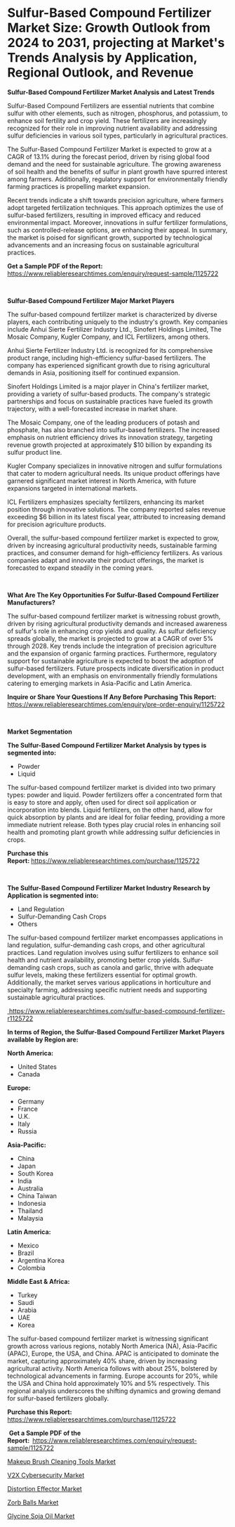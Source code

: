 <p><h1>Sulfur-Based Compound Fertilizer Market Size: Growth Outlook from 2024 to 2031, projecting at Market's Trends Analysis by Application, Regional Outlook, and Revenue</h1></p><p><strong>Sulfur-Based Compound Fertilizer Market Analysis and Latest Trends</strong></p>
<p><p>Sulfur-Based Compound Fertilizers are essential nutrients that combine sulfur with other elements, such as nitrogen, phosphorus, and potassium, to enhance soil fertility and crop yield. These fertilizers are increasingly recognized for their role in improving nutrient availability and addressing sulfur deficiencies in various soil types, particularly in agricultural practices.</p><p>The Sulfur-Based Compound Fertilizer Market is expected to grow at a CAGR of 13.1% during the forecast period, driven by rising global food demand and the need for sustainable agriculture. The growing awareness of soil health and the benefits of sulfur in plant growth have spurred interest among farmers. Additionally, regulatory support for environmentally friendly farming practices is propelling market expansion. </p><p>Recent trends indicate a shift towards precision agriculture, where farmers adopt targeted fertilization techniques. This approach optimizes the use of sulfur-based fertilizers, resulting in improved efficacy and reduced environmental impact. Moreover, innovations in sulfur fertilizer formulations, such as controlled-release options, are enhancing their appeal. In summary, the market is poised for significant growth, supported by technological advancements and an increasing focus on sustainable agricultural practices.</p></p>
<p><strong>Get a Sample PDF of the Report:&nbsp;</strong> <a href="https://www.reliableresearchtimes.com/enquiry/request-sample/1125722?utm_campaign=1595&utm_medium=2&utm_source=Github&utm_content=ia&utm_term=01112024&utm_id=sulfur-based-compound-fertilizer">https://www.reliableresearchtimes.com/enquiry/request-sample/1125722</a></p>
<p>&nbsp;</p>
<p><strong>Sulfur-Based Compound Fertilizer Major Market Players</strong></p>
<p><p>The sulfur-based compound fertilizer market is characterized by diverse players, each contributing uniquely to the industry's growth. Key companies include Anhui Sierte Fertilizer Industry Ltd., Sinofert Holdings Limited, The Mosaic Company, Kugler Company, and ICL Fertilizers, among others.</p><p>Anhui Sierte Fertilizer Industry Ltd. is recognized for its comprehensive product range, including high-efficiency sulfur-based fertilizers. The company has experienced significant growth due to rising agricultural demands in Asia, positioning itself for continued expansion.</p><p>Sinofert Holdings Limited is a major player in China's fertilizer market, providing a variety of sulfur-based products. The company's strategic partnerships and focus on sustainable practices have fueled its growth trajectory, with a well-forecasted increase in market share.</p><p>The Mosaic Company, one of the leading producers of potash and phosphate, has also branched into sulfur-based fertilizers. The increased emphasis on nutrient efficiency drives its innovation strategy, targeting revenue growth projected at approximately $10 billion by expanding its sulfur product line.</p><p>Kugler Company specializes in innovative nitrogen and sulfur formulations that cater to modern agricultural needs. Its unique product offerings have garnered significant market interest in North America, with future expansions targeted in international markets.</p><p>ICL Fertilizers emphasizes specialty fertilizers, enhancing its market position through innovative solutions. The company reported sales revenue exceeding $6 billion in its latest fiscal year, attributed to increasing demand for precision agriculture products.</p><p>Overall, the sulfur-based compound fertilizer market is expected to grow, driven by increasing agricultural productivity needs, sustainable farming practices, and consumer demand for high-efficiency fertilizers. As various companies adapt and innovate their product offerings, the market is forecasted to expand steadily in the coming years.</p></p>
<p>&nbsp;</p>
<p><strong>What Are The Key Opportunities For Sulfur-Based Compound Fertilizer Manufacturers?</strong></p>
<p><p>The sulfur-based compound fertilizer market is witnessing robust growth, driven by rising agricultural productivity demands and increased awareness of sulfur's role in enhancing crop yields and quality. As sulfur deficiency spreads globally, the market is projected to grow at a CAGR of over 5% through 2028. Key trends include the integration of precision agriculture and the expansion of organic farming practices. Furthermore, regulatory support for sustainable agriculture is expected to boost the adoption of sulfur-based fertilizers. Future prospects indicate diversification in product development, with an emphasis on environmentally friendly formulations catering to emerging markets in Asia-Pacific and Latin America.</p></p>
<p><strong>Inquire or Share Your Questions If Any Before Purchasing This Report:</strong> <a href="https://www.reliableresearchtimes.com/enquiry/pre-order-enquiry/1125722?utm_campaign=1595&utm_medium=2&utm_source=Github&utm_content=ia&utm_term=01112024&utm_id=sulfur-based-compound-fertilizer">https://www.reliableresearchtimes.com/enquiry/pre-order-enquiry/1125722</a></p>
<p>&nbsp;</p>
<p><strong>Market Segmentation</strong></p>
<p><strong>The Sulfur-Based Compound Fertilizer Market Analysis by types is segmented into:</strong></p>
<p><ul><li>Powder</li><li>Liquid</li></ul></p>
<p><p>The sulfur-based compound fertilizer market is divided into two primary types: powder and liquid. Powder fertilizers offer a concentrated form that is easy to store and apply, often used for direct soil application or incorporation into blends. Liquid fertilizers, on the other hand, allow for quick absorption by plants and are ideal for foliar feeding, providing a more immediate nutrient release. Both types play crucial roles in enhancing soil health and promoting plant growth while addressing sulfur deficiencies in crops.</p></p>
<p><strong>Purchase this Report:&nbsp;</strong><a href="https://www.reliableresearchtimes.com/purchase/1125722?utm_campaign=1595&utm_medium=2&utm_source=Github&utm_content=ia&utm_term=01112024&utm_id=sulfur-based-compound-fertilizer">https://www.reliableresearchtimes.com/purchase/1125722</a></p>
<p>&nbsp;</p>
<p><strong>The Sulfur-Based Compound Fertilizer Market Industry Research by Application is segmented into:</strong></p>
<p><ul><li>Land Regulation</li><li>Sulfur-Demanding Cash Crops</li><li>Others</li></ul></p>
<p><p>The sulfur-based compound fertilizer market encompasses applications in land regulation, sulfur-demanding cash crops, and other agricultural practices. Land regulation involves using sulfur fertilizers to enhance soil health and nutrient availability, promoting better crop yields. Sulfur-demanding cash crops, such as canola and garlic, thrive with adequate sulfur levels, making these fertilizers essential for optimal growth. Additionally, the market serves various applications in horticulture and specialty farming, addressing specific nutrient needs and supporting sustainable agricultural practices.</p></p>
<p><a href="https://www.reliableresearchtimes.com/sulfur-based-compound-fertilizer-r1125722?utm_campaign=1595&utm_medium=2&utm_source=Github&utm_content=ia&utm_term=01112024&utm_id=sulfur-based-compound-fertilizer">&nbsp;https://www.reliableresearchtimes.com/sulfur-based-compound-fertilizer-r1125722</a></p>
<p><strong>In terms of Region, the Sulfur-Based Compound Fertilizer Market Players available by Region are:</strong></p>
<p>
    <p> <strong> North America: </strong>
        <ul>
            <li>United States</li>
            <li>Canada</li>
        </ul>
        </p> 
    <p> <strong> Europe: </strong>
        <ul>
            <li>Germany</li>
            <li>France</li>
            <li>U.K.</li>
            <li>Italy</li>
            <li>Russia</li>
        </ul>
        </p> 
    <p> <strong> Asia-Pacific: </strong>
        <ul>
            <li>China</li>
            <li>Japan</li>
            <li>South Korea</li>
            <li>India</li>
            <li>Australia</li>
            <li>China Taiwan</li>
            <li>Indonesia</li>
            <li>Thailand</li>
            <li>Malaysia</li>
        </ul>
        </p> 
    <p> <strong> Latin America: </strong>
        <ul>
            <li>Mexico</li>
            <li>Brazil</li>
            <li>Argentina Korea</li>
            <li>Colombia</li>
        </ul>
        </p> 
    <p> <strong> Middle East & Africa: </strong>
        <ul>
            <li>Turkey</li>
            <li>Saudi</li>
            <li>Arabia</li>
            <li>UAE</li>
            <li>Korea</li>
        </ul>
    </p>
    </p>
<p><p>The sulfur-based compound fertilizer market is witnessing significant growth across various regions, notably North America (NA), Asia-Pacific (APAC), Europe, the USA, and China. APAC is anticipated to dominate the market, capturing approximately 40% share, driven by increasing agricultural activity. North America follows with about 25%, bolstered by technological advancements in farming. Europe accounts for 20%, while the USA and China hold approximately 10% and 5% respectively. This regional analysis underscores the shifting dynamics and growing demand for sulfur-based fertilizers globally.</p></p>
<p><strong>Purchase this Report: </strong><a href="https://www.reliableresearchtimes.com/purchase/1125722?utm_campaign=1595&utm_medium=2&utm_source=Github&utm_content=ia&utm_term=01112024&utm_id=sulfur-based-compound-fertilizer">https://www.reliableresearchtimes.com/purchase/1125722</a></p>
<p>&nbsp;<strong>Get a Sample PDF of the Report:&nbsp;&nbsp;</strong><a href="https://www.reliableresearchtimes.com/enquiry/request-sample/1125722?utm_campaign=1595&utm_medium=2&utm_source=Github&utm_content=ia&utm_term=01112024&utm_id=sulfur-based-compound-fertilizer">https://www.reliableresearchtimes.com/enquiry/request-sample/1125722</a></p>
<p><strong></strong></p>
<p><p><a href="https://www.linkedin.com/pulse/consumer-behavior-shifts-makeup-brush-cleaning-tools-market-g87we?utm_campaign=1595&utm_medium=2&utm_source=Github&utm_content=ia&utm_term=01112024&utm_id=sulfur-based-compound-fertilizer">Makeup Brush Cleaning Tools Market</a></p><p><a href="https://www.linkedin.com/pulse/v2x-cybersecurity-market-indicators-size-regional-breakdown-2vaxe?utm_campaign=1595&utm_medium=2&utm_source=Github&utm_content=ia&utm_term=01112024&utm_id=sulfur-based-compound-fertilizer">V2X Cybersecurity Market</a></p><p><a href="https://www.linkedin.com/pulse/booming-distortion-effector-market-sector-analysis-growth-wyrge?utm_campaign=1595&utm_medium=2&utm_source=Github&utm_content=ia&utm_term=01112024&utm_id=sulfur-based-compound-fertilizer">Distortion Effector Market</a></p><p><a href="https://www.linkedin.com/pulse/future-innovation-global-zorb-balls-market-growth-opportunities-tmtue?utm_campaign=1595&utm_medium=2&utm_source=Github&utm_content=ia&utm_term=01112024&utm_id=sulfur-based-compound-fertilizer">Zorb Balls Market</a></p><p><a href="https://www.linkedin.com/pulse/comprehensive-glycine-soja-oil-market-report-segmentation-fdaie?utm_campaign=1595&utm_medium=2&utm_source=Github&utm_content=ia&utm_term=01112024&utm_id=sulfur-based-compound-fertilizer">Glycine Soja Oil Market</a></p></p>
